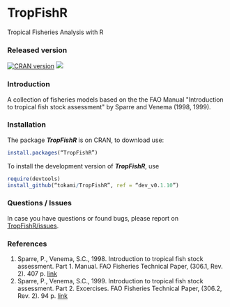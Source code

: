 TropFishR
=====
Tropical Fisheries Analysis with R


### Released version
[![CRAN version](http://www.r-pkg.org/badges/version/TropFishR)](https://cran.r-project.org/web/packages/TropFishR/index.html) [![](http://cranlogs.r-pkg.org/badges/grand-total/TropFishR)](https://cran.r-project.org/web/packages/TropFishR/index.html)


### Introduction
A collection of fisheries models based on the the FAO Manual "Introduction to tropical fish stock assessment" by Sparre and Venema (1998, 1999).


### Installation
The package ***TropFishR*** is on CRAN, to download use:

```r
install.packages(“TropFishR”)
```

To install the development version of ***TropFishR***, use

```r
require(devtools)
install_github(“tokami/TropFishR”, ref = “dev_v0.1.10”)
```

### Questions / Issues
In case you have questions or found bugs, please report on [TropFishR/issues](https://github.com/tokami/TropFishR/issues).


### References
  1. Sparre, P., Venema, S.C., 1998. Introduction to tropical fish stock assessment. Part 1. Manual. FAO Fisheries Technical Paper, (306.1, Rev. 2). 407 p. [link](http://www.fao.org/docrep/w5449e/w5449e01.htm)
  2. Sparre, P., Venema, S.C., 1999. Introduction to tropical fish stock assessment. Part 2. Excercises. FAO Fisheries Technical Paper, (306.2, Rev. 2). 94 p. [link](http://www.fao.org/docrep/w5448e/w5448e00.htm)
